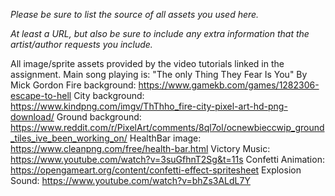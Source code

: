 *Please be sure to list the source of all assets you used here.*

*At least a URL, but also be sure to include any extra information that the artist/author requests you include.*

All image/sprite assets provided by the video tutorials linked in the assignment.
Main song playing is: "The only Thing They Fear Is You" By Mick Gordon
Fire background: https://www.gamekb.com/games/1282306-escape-to-hell
City background: https://www.kindpng.com/imgv/ThThho_fire-city-pixel-art-hd-png-download/
Ground background: https://www.reddit.com/r/PixelArt/comments/8ql7ol/ocnewbieccwip_ground_tiles_ive_been_working_on/
HealthBar image: https://www.cleanpng.com/free/health-bar.html
Victory Music: https://www.youtube.com/watch?v=3suGfhnT2Sg&t=11s
Confetti Animation: https://opengameart.org/content/confetti-effect-spritesheet
Explosion Sound: https://www.youtube.com/watch?v=bhZs3ALdL7Y

